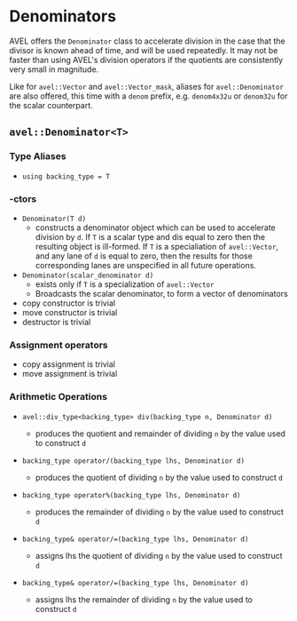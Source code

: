 # Denominators
AVEL offers the `Denominator` class to accelerate division in the case that 
the divisor is known ahead of time, and will be used repeatedly. It may not 
be faster than using AVEL's division operators if the quotients are consistently
very small in magnitude. 

Like for `avel::Vector` and `avel::Vector_mask`, aliases for 
`avel::Denominator` are also offered, this time with a `denom` prefix, e.g. 
`denom4x32u` or `denom32u` for the scalar counterpart.

## `avel::Denominator<T>`
### Type Aliases
* `using backing_type = T`

### -ctors
* `Denominator(T d)`
  * constructs a denominator object which can be used to accelerate division 
    by `d`. If `T` is a scalar type and dis equal to zero then the resulting 
    object is ill-formed. If `T` is a specialiation of `avel::Vector`, and any 
    lane of `d` is equal to zero, then the results for those corresponding 
    lanes are unspecified in all future operations.
* `Denominator(scalar_denominator d)`
  * exists only if `T` is a specialization of `avel::Vector`
  * Broadcasts the scalar denominator, to form a vector of denominators
* copy constructor is trivial
* move constructor is trivial
* destructor is trivial

### Assignment operators
* copy assignment is trivial
* move assignment is trivial

### Arithmetic Operations
* `avel::div_type<backing_type> div(backing_type n, Denominator d)`
  * produces the quotient and remainder of dividing `n` by the value used 
    to construct `d`

* `backing_type operator/(backing_type lhs, Denominatior d)`
  * produces the quotient of dividing `n` by the value used to construct `d`

* `backing_type operator%(backing_type lhs, Denominator d)`
  * produces the remainder of dividing `n` by the value used to construct `d`

* `backing_type& operator/=(backing_type lhs, Denominator d)`
  * assigns lhs the quotient of dividing `n` by the value used to construct `d`

* `backing_type& operator/=(backing_type lhs, Denominator d)`
  * assigns lhs the remainder of dividing `n` by the value used to construct `d`

